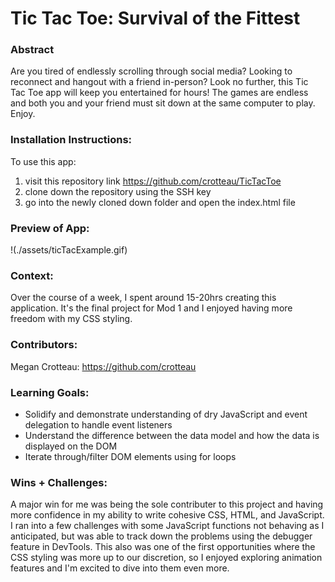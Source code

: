 # Tic Tac Toe: Survival of the Fittest

### Abstract
Are you tired of endlessly scrolling through social media? Looking to reconnect and hangout with a friend in-person? Look no further, this Tic Tac Toe app will keep you entertained for hours!
The games are endless and both you and your friend must sit down at the same computer to play. Enjoy.

### Installation Instructions:
To use this app: 
1. visit this repository link https://github.com/crotteau/TicTacToe 
2. clone down the repository using the SSH key
3. go into the newly cloned down folder and open the index.html file

### Preview of App:
!(./assets/ticTacExample.gif)

### Context:
Over the course of a week, I spent around 15-20hrs creating this application. It's the final project for Mod 1 and I enjoyed having more freedom with my CSS styling.

### Contributors:
Megan Crotteau: https://github.com/crotteau

### Learning Goals:
- Solidify and demonstrate understanding of dry JavaScript and 
event delegation to handle event listeners
- Understand the difference between the data model and how the data is displayed on the DOM
- Iterate through/filter DOM elements using for loops

### Wins + Challenges:
A major win for me was being the sole contributer to this project and having more confidence in my ability to write cohesive CSS, HTML, and JavaScript. I ran into a few challenges with some JavaScript functions not behaving as I anticipated, but was able to track down the problems using the debugger feature in DevTools. This also was one of the first opportunities where the CSS styling was more up to our discretion, so I enjoyed exploring animation features and I'm excited to dive into them even more. 